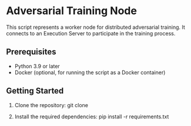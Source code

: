 # Adversarial Training Node

This script represents a worker node for distributed adversarial training. It connects to an Execution Server to participate in the training process.

## Prerequisites

- Python 3.9 or later
- Docker (optional, for running the script as a Docker container)

## Getting Started

1. Clone the repository:
   git clone <repository-url>
   
2. Install the required dependencies:
  pip install -r requirements.txt
